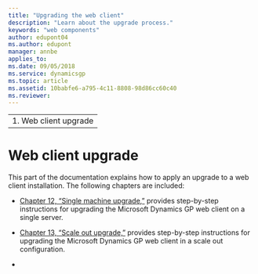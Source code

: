 ```yaml
---
title: "Upgrading the web client"
description: "Learn about the upgrade process."
keywords: "web components"
author: edupont04
ms.author: edupont
manager: annbe
applies_to: 
ms.date: 09/05/2018
ms.service: dynamicsgp
ms.topic: article
ms.assetid: 10babfe6-a795-4c11-8808-98d86cc60c40
ms.reviewer: 
---
```

|                        |
|------------------------|
| 1.  Web client upgrade |

<span id="_Toc498953321" class="anchor"></span>

# Web client upgrade

This part of the documentation explains how to apply an upgrade to a web client installation. The following chapters are included:

-   [Chapter 12, “Single machine upgrade,”](#_Single_machine_upgrade) provides step-by-step instructions for upgrading the Microsoft Dynamics GP web client on a single server.  

-   [Chapter 13, “Scale out upgrade,”](#_Scale_out_upgrade) provides step-by-step instructions for upgrading the Microsoft Dynamics GP web client in a scale out configuration.  

-   
